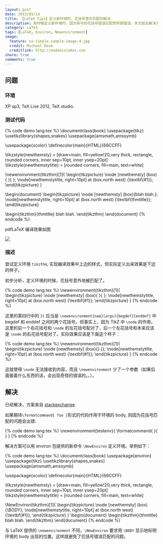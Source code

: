 ```yaml
---
layout: post
date: 2013/05/14
title: 【LaTeX Tips】定义新环境时，花括号意外匹配的解决
description: 有时候定义新环境时，因为命令的花括号错误匹配而导致错误。本文给出解决方法。
category: LaTeX
tags: [LaTeX, Environ, Newenvironment]
image:
  feature: so-simple-sample-image-4.jpg
  credit: Michael Rose
  creditlink: http://mademistakes.com
share: true
comments: true
---
```

## 问题

### 环境

XP sp3, TeX Live 2012, TeX studio.

### 测试代码

{% code demo lang:tex %}
\documentclass{book}
\usepackage{tikz}
\usetikzlibrary{shapes,snakes}
\usepackage{amsmath,amssymb}

\usepackage{xcolor}
\definecolor{main}{HTML}{66CCFF}

\tikzstyle{newthemsty} = [draw=main, fill=yellow!20,very thick, rectangle,
	rounded corners, inner sep=10pt, inner ysep=20pt]
\tikzstyle{newthemstytitle} = [rounded corners, fill=main, text=white]

\newenvironment{tikzthm}[1]{
\begin{tikzpicture}
\node [newthemsty] (box){
}{
};
\node[newthemstytitle, right=10pt] at (box.north west) {\textbf{#1}};
\end{tikzpicture}
}

\begin{document}
\begin{tikzpicture}
\node [newthemsty] (box){blah blah.};
\node[newthemstytitle, right=10pt] at (box.north west) {\textbf{thmtitle}};
\end{tikzpicture}

\begin{tikzthm}{thmtitle}
blah blah.
\end{tikzthm}
\end{document}
{% endcode %}

<!--more-->

pdfLaTeX 编译效果如图

![](http://ww1.sinaimg.cn/large/818901c1jw1e4n8bmkrn2j20a308et8p.jpg)

### 描述

尝试定义环境 `tikzthm`, 实现编译效果中上边的样式，但实际定义出来效果是下边的样子。

初步分析，定义环境的时候，花括号意外地被匹配了。

{% code demo lang:tex %}
\newenvironment{tikzthm}[1]{
\begin{tikzpicture}
\node [newthemsty] (box){
}{
};
\node[newthemstytitle, right=10pt] at (box.north west) {\textbf{#1}};
\end{tikzpicture}
}
{% endcode %}

这里的第四行中的 `}{` 应当是 `\newenvironment{nam}[args]{begdef}{enddef}` 中 begdef 和 enddef 之间的两个花括号。但事实上，因为 TikZ 中 `\node` 的作用，这里的前一个右花括号和 `\node` 的左花括号配对了，后一个左花括号和本来应该是 `\node` 的右花括号配对了。实际效果应该是下面这个样子：

{% code demo lang:tex %}
\newenvironment{tikzthm}[1]{
\begin{tikzpicture}
\node [newthemsty] (box){}
{};
\node[newthemstytitle, right=10pt] at (box.north west) {\textbf{#1}};
\end{tikzpicture}
}
{% endcode %}

这就使得 `\node` 无法接收到内容，而且 `\newenvironment` 少了一个参数（如果后面接着什么东西的话，会出现奇怪的错误的。。）。

## 解决

已经解决，方案来自 [stackexchange](http://tex.stackexchange.com/questions/29825/environment-definition-separates-matching-braces).

如果期待`\formatcommand{ foo }`形式的代码作用于环境的 body, 则因为花括号匹配的问题会出错:

{% code demo lang:tex %}
\newenvironment{testenv}{
	\formatcommand{
}{
	}
}
{% endcode %}

解决方案可以用 environ 包提供的新命令 `\NewEnviron` 定义环境。举例如下：

{% code demo lang:tex %}
\documentclass{book}
\usepackage{environ}
\usepackage{tikz}
\usetikzlibrary{shapes,snakes}
\usepackage{amsmath,amssymb}

\usepackage{xcolor}
\definecolor{main}{HTML}{66CCFF}

\tikzstyle{newthemsty} = [draw=main, fill=yellow!20,very thick, rectangle,
	rounded corners, inner sep=10pt, inner ysep=20pt]
\tikzstyle{newthemstytitle} = [rounded corners, fill=main, text=white]

\NewEnviron{tikzthm}[1]{
\begin{tikzpicture}
\node [newthemsty] (box){\BODY};
\node[newthemstytitle, right=10pt] at (box.north west) {\textbf{#1}};
\end{tikzpicture}
}
\begin{document}
\begin{tikzthm}{thmtitle}
blah blah.
\end{tikzthm}
\end{document}
{% endcode %}

与 LaTeX 提供的 `\newenvironment` 不同，`\NewEnviron` 要求用 `\BODY` 显示地标明环境的 body 出现的位置。这样就避免了花括号错误匹配的问题。
